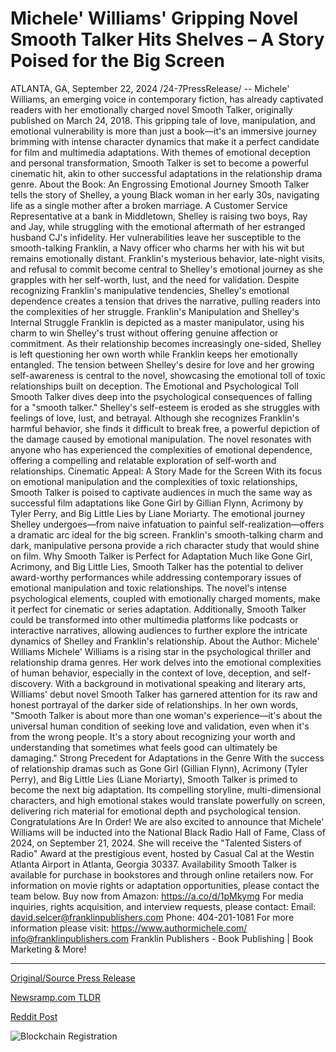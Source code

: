 # Michele' Williams' Gripping Novel Smooth Talker Hits Shelves – A Story Poised for the Big Screen

ATLANTA, GA, September 22, 2024 /24-7PressRelease/ -- Michele' Williams, an emerging voice in contemporary fiction, has already captivated readers with her emotionally charged novel Smooth Talker, originally published on March 24, 2018. This gripping tale of love, manipulation, and emotional vulnerability is more than just a book—it's an immersive journey brimming with intense character dynamics that make it a perfect candidate for film and multimedia adaptations. With themes of emotional deception and personal transformation, Smooth Talker is set to become a powerful cinematic hit, akin to other successful adaptations in the relationship drama genre.   About the Book: An Engrossing Emotional Journey   Smooth Talker tells the story of Shelley, a young Black woman in her early 30s, navigating life as a single mother after a broken marriage. A Customer Service Representative at a bank in Middletown, Shelley is raising two boys, Ray and Jay, while struggling with the emotional aftermath of her estranged husband CJ's infidelity. Her vulnerabilities leave her susceptible to the smooth-talking Franklin, a Navy officer who charms her with his wit but remains emotionally distant.   Franklin's mysterious behavior, late-night visits, and refusal to commit become central to Shelley's emotional journey as she grapples with her self-worth, lust, and the need for validation. Despite recognizing Franklin's manipulative tendencies, Shelley's emotional dependence creates a tension that drives the narrative, pulling readers into the complexities of her struggle.   Franklin's Manipulation and Shelley's Internal Struggle   Franklin is depicted as a master manipulator, using his charm to win Shelley's trust without offering genuine affection or commitment. As their relationship becomes increasingly one-sided, Shelley is left questioning her own worth while Franklin keeps her emotionally entangled. The tension between Shelley's desire for love and her growing self-awareness is central to the novel, showcasing the emotional toll of toxic relationships built on deception.   The Emotional and Psychological Toll   Smooth Talker dives deep into the psychological consequences of falling for a "smooth talker." Shelley's self-esteem is eroded as she struggles with feelings of love, lust, and betrayal. Although she recognizes Franklin's harmful behavior, she finds it difficult to break free, a powerful depiction of the damage caused by emotional manipulation. The novel resonates with anyone who has experienced the complexities of emotional dependence, offering a compelling and relatable exploration of self-worth and relationships.   Cinematic Appeal: A Story Made for the Screen   With its focus on emotional manipulation and the complexities of toxic relationships, Smooth Talker is poised to captivate audiences in much the same way as successful film adaptations like Gone Girl by Gillian Flynn, Acrimony by Tyler Perry, and Big Little Lies by Liane Moriarty. The emotional journey Shelley undergoes—from naive infatuation to painful self-realization—offers a dramatic arc ideal for the big screen. Franklin's smooth-talking charm and dark, manipulative persona provide a rich character study that would shine on film.   Why Smooth Talker is Perfect for Adaptation   Much like Gone Girl, Acrimony, and Big Little Lies, Smooth Talker has the potential to deliver award-worthy performances while addressing contemporary issues of emotional manipulation and toxic relationships. The novel's intense psychological elements, coupled with emotionally charged moments, make it perfect for cinematic or series adaptation. Additionally, Smooth Talker could be transformed into other multimedia platforms like podcasts or interactive narratives, allowing audiences to further explore the intricate dynamics of Shelley and Franklin's relationship.   About the Author: Michele' Williams   Michele' Williams is a rising star in the psychological thriller and relationship drama genres. Her work delves into the emotional complexities of human behavior, especially in the context of love, deception, and self-discovery. With a background in motivational speaking and literary arts, Williams' debut novel Smooth Talker has garnered attention for its raw and honest portrayal of the darker side of relationships. In her own words, "Smooth Talker is about more than one woman's experience—it's about the universal human condition of seeking love and validation, even when it's from the wrong people. It's a story about recognizing your worth and understanding that sometimes what feels good can ultimately be damaging."   Strong Precedent for Adaptations in the Genre   With the success of relationship dramas such as Gone Girl (Gillian Flynn), Acrimony (Tyler Perry), and Big Little Lies (Liane Moriarty), Smooth Talker is primed to become the next big adaptation. Its compelling storyline, multi-dimensional characters, and high emotional stakes would translate powerfully on screen, delivering rich material for emotional depth and psychological tension.   Congratulations Are In Order!   We are also excited to announce that Michele' Williams will be inducted into the National Black Radio Hall of Fame, Class of 2024, on September 21, 2024. She will receive the "Talented Sisters of Radio" Award at the prestigious event, hosted by Casual Cal at the Westin Atlanta Airport in Atlanta, Georgia 30337.   Availability   Smooth Talker is available for purchase in bookstores and through online retailers now. For information on movie rights or adaptation opportunities, please contact the team below.   Buy now from Amazon: https://a.co/d/1pMkymg  For media inquiries, rights acquisition, and interview requests, please contact:   Email: david.selcer@franklinpublishers.com  Phone: 404-201-1081   For more information please visit:  https://www.authormichele.com/   info@franklinpublishers.com  Franklin Publishers - Book Publishing | Book Marketing & More! 

---

[Original/Source Press Release](https://www.24-7pressrelease.com/press-release/514558/michele-williams-gripping-novel-smooth-talker-hits-shelves-a-story-poised-for-the-big-screen)
                    

[Newsramp.com TLDR](None) 



[Reddit Post](https://www.reddit.com/r/AwardsAndRecognition/comments/1fmng9t/emotionally_charged_novel_smooth_talker/) 



![Blockchain Registration](https://cdn.newsramp.app/24-7PressRelease/qrcode/249/22/kissYjb8.webp)